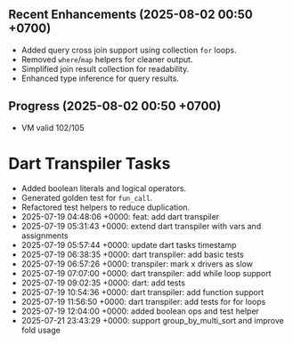 ## Recent Enhancements (2025-08-02 00:50 +0700)
- Added query cross join support using collection `for` loops.
- Removed `where`/`map` helpers for cleaner output.
- Simplified join result collection for readability.
- Enhanced type inference for query results.

## Progress (2025-08-02 00:50 +0700)
- VM valid 102/105

# Dart Transpiler Tasks
- Added boolean literals and logical operators.
- Generated golden test for `fun_call`.
- Refactored test helpers to reduce duplication.
- 2025-07-19 04:48:06 +0000: feat: add dart transpiler
- 2025-07-19 05:31:43 +0000: extend dart transpiler with vars and assignments
- 2025-07-19 05:57:44 +0000: update dart tasks timestamp
- 2025-07-19 06:38:35 +0000: dart transpiler: add basic tests
- 2025-07-19 06:57:26 +0000: transpiler: mark x drivers as slow
- 2025-07-19 07:07:00 +0000: dart transpiler: add while loop support
- 2025-07-19 09:02:35 +0000: dart: add tests
- 2025-07-19 10:54:36 +0000: dart transpiler: add function support
- 2025-07-19 11:56:50 +0000: dart transpiler: add tests for for loops
- 2025-07-19 12:04:00 +0000: added boolean ops and test helper
- 2025-07-21 23:43:29 +0000: support group_by_multi_sort and improve fold usage
